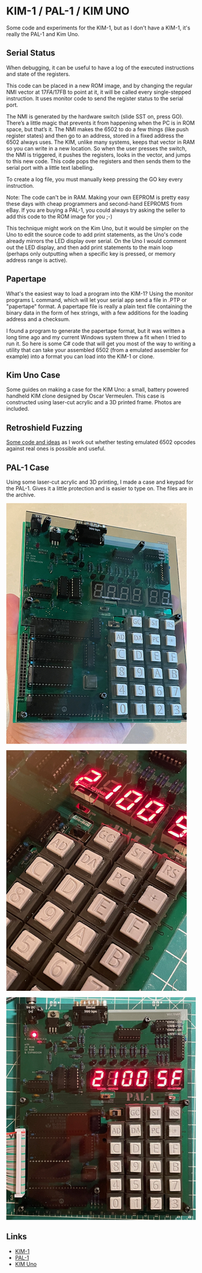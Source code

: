 # KIM-1 / PAL-1 / KIM UNO


Some code and experiments for the KIM-1, but as I don't have a KIM-1, it's really the PAL-1 and Kim Uno.

## Serial Status

When debugging, it can be useful to have a log of the executed instructions and state of the 
registers. 

This code can be placed in a new ROM image, and by changing the regular NMI vector at $17FA/$17FB to point at it,
it will be called every single-stepped instruction. It uses monitor code to send the register status to the serial port. 

The NMI is generated by the hardware switch (slide SST on, press GO). There’s a little magic that prevents it from 
happening when the PC is in ROM space, but that’s it. The NMI makes the 6502 to do a few things (like push register
states) and then go to an address, stored in a fixed address the 6502 always uses. The KIM, unlike many systems, 
keeps that vector in RAM so you can write in a new location. So when the user presses the switch, the NMI is triggered, 
it pushes the registers, looks in the vector, and jumps to this new code. This code pops the registers and then sends 
them to the serial port with a little text labelling. 

To create a log file, you must manually keep pressing the GO key every instruction.

Note: The code can't be in RAM. Making your own EEPROM is pretty easy these days with cheap programmers and second-hand
EEPROMS from eBay. If you are buying a PAL-1, you could always try asking the seller to add this code to the ROM image
for you ;-)

This technique might work on the Kim Uno, but it would be simpler on the Uno to edit the source code to add print statements, 
as the Uno's code already mirrors the LED display over serial. On the Uno I would comment out the LED display, and then
add print statements to the main loop (perhaps only outputting when a specific key is pressed, or memory address range
is active).

## Papertape

What's the easiest way to load a program into the KIM-1? Using the monitor programs L command, which will let your serial app
send a file in .PTP or "papertape" format. A papertape file is really a plain text file containing the binary data in the form 
of hex strings, with a few additions for the loading address and a checksum.

I found a program to generate the papertape format, but it was written a long time ago and my current Windows system threw
a fit when I tried to run it. So here is some C# code that will get you most of the way to writing a utility that can take
your assembled 6502 (from a emulated assembler for example) into a format you can load into the KIM-1 or clone.

## Kim Uno Case

Some guides on making a case for the KIM Uno: a small, battery powered handheld KIM clone designed by Oscar Vermeulen. 
This case is constructed using laser-cut acrylic and a 3D printed frame. Photos are included.

## Retroshield Fuzzing

[Some code and ideas](retroshield/retroshield.md) as I work out whether testing emulated 6502 opcodes against real ones is possible and useful.

## PAL-1 Case

Using some laser-cut acrylic and 3D printing, I made a case and keypad for the PAL-1. Gives it a little protection and is easier to type on. The files are in the archive.

![](pal1a.jpeg)

![](pal1b.jpeg)

![](pal1c.jpeg)


## Links

* [KIM-1](https://www.wikipedia.org/wiki/KIM-1)
* [PAL-1](https://www.tindie.com/products/tkoak/pal-1-a-mos-6502-powered-computer-kit/)
* [KIM Uno](https://obsolescence.wixsite.com/obsolescence/kim-uno-summary-c1uuh)
